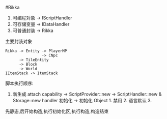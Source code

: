 #Rikka

1. 可编程对象 -> IScriptHandler
2. 可存储变量 -> IDataHandler
3. 可普通封装 -> Rikka

主要封装对象
```
Rikka -> Entity -> PlayerMP
                -> CNpc
      -> TileEntity
      -> Block
      -> World
IItemStack -> ItemStack
```

脚本执行顺序:
1. 新生成
   attach capability -> ScriptProvider::new -> ScriptHandler::new & Storage::new
   handler 初始化 -> 初始化 Object
        1. 禁用
        2. 语言默认
        3.

先静态,后开始构造,执行初始化区,执行构造,构造结束